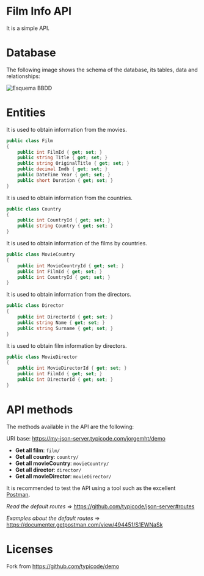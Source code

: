 # Film Info API

It is a simple API.
 
# Database

The following image shows the schema of the database, its tables, data and relationships:

![Esquema BBDD](https://github.com/jorgemht/demo/blob/master/DataBaseDesign.png)

# Entities

It is used to obtain information from the movies.

```csharp
public class Film
{
    public int FilmId { get; set; }
    public string Title { get; set; }
    public string OriginalTitle { get; set; }
    public decimal Imdb { get; set; }
    public DateTime Year { get; set; }
    public short Duration { get; set; }
}
```

It is used to obtain information from the countries.

```csharp
public class Country
{
    public int CountryId { get; set; }
    public string Country { get; set; }
}
```

It is used to obtain information of the films by countries.

```csharp
public class MovieCountry 
{
    public int MovieCountryId { get; set; }
    public int FilmId { get; set; }
    public int CountryId { get; set; }
}
```
It is used to obtain information from the directors.

```csharp
public class Director
{
    public int DirectorId { get; set; }
    public string Name { get; set; }
    public string Surname { get; set; }
}
```

It is used to obtain film information by directors.

```csharp
public class MovieDirector 
{
    public int MovieDirectorId { get; set; }
    public int FilmId { get; set; }
    public int DirectorId { get; set; }
}
```

# API methods

The methods available in the API are the following:

URI base: https://my-json-server.typicode.com/jorgemht/demo

- **Get all film**: `film/`
- **Get all country**: `country/`
- **Get all movieCountry**: `movieCountry/`
- **Get all director**: `director/`
- **Get all movieDirector**: `movieDirector/`

It is recommended to test the API using a tool such as the excellent [Postman](https://www.getpostman.com/).

*Read the default routes* => https://github.com/typicode/json-server#routes

*Examples about the default routes* => https://documenter.getpostman.com/view/494451/S1EWNaSk

# Licenses

Fork from https://github.com/typicode/demo
